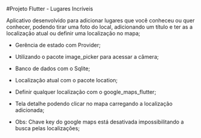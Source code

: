 
#Projeto Flutter - Lugares Incríveis

Aplicativo desenvolvido para adicionar lugares que você conheceu ou quer conhecer, podendo tirar uma foto do local, adicionando um título e ter as a localização atual ou definir uma localização no mapa;

- Gerência de estado com Provider;
- Utilizando o pacote image_picker para acessar a câmera;
- Banco de dados com o Sqlite;
- Localização atual com o pacote location;
- Definir qualquer localização com o google_maps_flutter;
- Tela detalhe podendo clicar no mapa carregando a localização adicionada;

- Obs: Chave key do google maps está desativada impossibilitando a busca pelas localizações;



